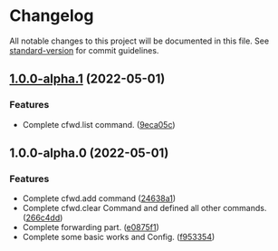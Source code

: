 # Changelog

All notable changes to this project will be documented in this file. See [standard-version](https://github.com/conventional-changelog/standard-version) for commit guidelines.

## [1.0.0-alpha.1](https://github.com/ConstasJ/koishi-plugin-advanced-forward/compare/v1.0.0-alpha.0...v1.0.0-alpha.1) (2022-05-01)


### Features

* Complete cfwd.list command. ([9eca05c](https://github.com/ConstasJ/koishi-plugin-advanced-forward/commit/9eca05c14ae525cc48a71f1275b005b635aab4f8))

## 1.0.0-alpha.0 (2022-05-01)


### Features

* Complete cfwd.add command ([24638a1](https://github.com/ConstasJ/koishi-plugin-advanced-forward/commit/24638a13527ccaee2b3ccde4b08a9b6091d35536))
* Complete cfwd.clear Command and defined all other commands. ([266c4dd](https://github.com/ConstasJ/koishi-plugin-advanced-forward/commit/266c4dda45794f8403aa68825f1cfafafad4ea50))
* Complete forwarding part. ([e0875f1](https://github.com/ConstasJ/koishi-plugin-advanced-forward/commit/e0875f10213f62e3e444ed409e0bf02b188d5642))
* Complete some basic works and Config. ([f953354](https://github.com/ConstasJ/koishi-plugin-advanced-forward/commit/f9533546fc4cf73938d35f905ca25337e28f97dd))

